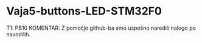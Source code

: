 # Vaja5-buttons-LED-STM32F0
T1: PB10
KOMENTAR: Z pomočjo github-ba smo uspešno naredili nalogo po navodilih.
